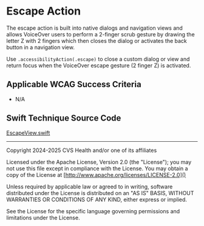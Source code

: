 # Escape Action
The escape action is built into native dialogs and navigation views and allows VoiceOver users to perform a 2-finger scrub gesture by drawing the letter Z with 2 fingers which then closes the dialog or activates the back button in a navigation view. 

Use `.accessibilityAction(.escape)` to close a custom dialog or view and return focus when the VoiceOver escape gesture (2 finger Z) is activated.

## Applicable WCAG Success Criteria
- N/A

## Swift Technique Source Code
[EscapeView.swift](../iOSswiftUIa11yTechniques/EscapeView.swift)

----

Copyright 2024-2025 CVS Health and/or one of its affiliates

Licensed under the Apache License, Version 2.0 (the "License");
you may not use this file except in compliance with the License.
You may obtain a copy of the License at
[http://www.apache.org/licenses/LICENSE-2.0]()

Unless required by applicable law or agreed to in writing, software
distributed under the License is distributed on an "AS IS" BASIS,
WITHOUT WARRANTIES OR CONDITIONS OF ANY KIND, either express or implied.

See the License for the specific language governing permissions and
limitations under the License.

